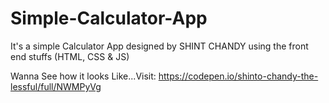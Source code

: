 # Simple-Calculator-App
It's a simple Calculator App designed by SHINT CHANDY using the front end stuffs (HTML, CSS &amp; JS)  



Wanna See how it looks Like...Visit: https://codepen.io/shinto-chandy-the-lessful/full/NWMPyVg
